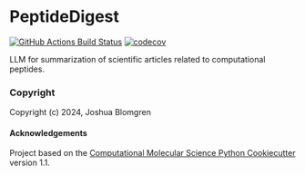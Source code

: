 PeptideDigest
==============================
[//]: # (Badges)
[![GitHub Actions Build Status](https://github.com/REPLACE_WITH_OWNER_ACCOUNT/peptidedigest/workflows/CI/badge.svg)](https://github.com/REPLACE_WITH_OWNER_ACCOUNT/peptidedigest/actions?query=workflow%3ACI)
[![codecov](https://codecov.io/gh/REPLACE_WITH_OWNER_ACCOUNT/PeptideDigest/branch/main/graph/badge.svg)](https://codecov.io/gh/REPLACE_WITH_OWNER_ACCOUNT/PeptideDigest/branch/main)


LLM for summarization of scientific articles related to computational peptides.

### Copyright

Copyright (c) 2024, Joshua Blomgren


#### Acknowledgements
 
Project based on the 
[Computational Molecular Science Python Cookiecutter](https://github.com/molssi/cookiecutter-cms) version 1.1.
